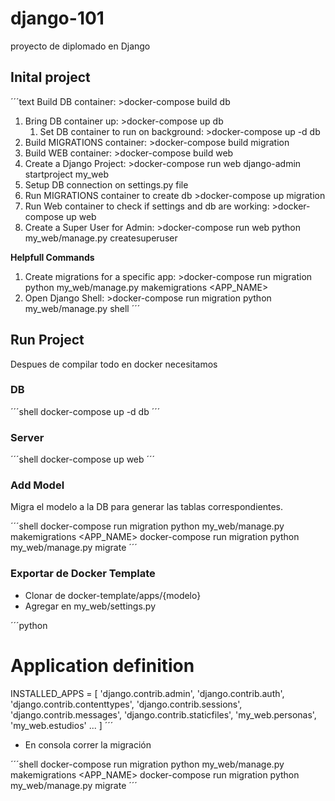 # django-101

proyecto de diplomado en Django

## Inital project

´´´text
Build DB container: >docker-compose build db
1. Bring DB container up: >docker-compose up db
    1. Set DB container to run on background:  >docker-compose up -d db
1. Build MIGRATIONS container: >docker-compose build migration
1. Build WEB container: >docker-compose build web
1. Create a Django Project: >docker-compose run web django-admin startproject my_web
1. Setup DB connection on settings.py file
1. Run MIGRATIONS container to create db >docker-compose up migration
1. Run Web container to check if settings and db are working: >docker-compose up web
1. Create a Super User for Admin: >docker-compose run web python my_web/manage.py createsuperuser

**Helpfull Commands**
1. Create migrations for a specific app: >docker-compose run migration python my_web/manage.py makemigrations <APP_NAME>
1. Open Django Shell: >docker-compose run migration python my_web/manage.py shell
´´´

## Run Project

Despues de compilar todo en docker necesitamos

### DB

´´´shell
docker-compose up -d db
´´´

### Server

´´´shell
docker-compose up web
´´´

### Add Model

Migra el modelo a la DB para generar las tablas correspondientes.

´´´shell
docker-compose run migration python my_web/manage.py makemigrations <APP_NAME>
docker-compose run migration python my_web/manage.py migrate
´´´

### Exportar de Docker Template

- Clonar de docker-template/apps/{modelo}
- Agregar en my_web/settings.py 

´´´python
# Application definition

INSTALLED_APPS = [
    'django.contrib.admin',
    'django.contrib.auth',
    'django.contrib.contenttypes',
    'django.contrib.sessions',
    'django.contrib.messages',
    'django.contrib.staticfiles',
    'my_web.personas',
    'my_web.estudios'
    ...
]
´´´

- En consola correr la migración

´´´shell
docker-compose run migration python my_web/manage.py makemigrations <APP_NAME>
docker-compose run migration python my_web/manage.py migrate
´´´